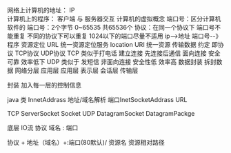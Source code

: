 网络上计算机的地址：
IP  
计算机上的程序：
客户端 与 服务器交互  计算机的虚拟概念  端口号：区分计算机软件的
端口号：2个字节  0~65535 共65536个
协议：在同一个协议下  端口号不能重复 不同的协议下可以重复
1024以下的端口尽量不适用
ip-->地址  端口号--》程序
资源定位  URL 统一资源定位服务 location URI  统一资源
传输数据
约定 即协议  TCP协议  UDP协议
TCP 类似于打电话  建立连接  先连接后通信  面向连接  安全可靠  效率低下 
UDP 类似于 发短信   非面向连接 安全性低  效率高
数据封装  拆封数据 
网络分层
应用层
    应用层
    表示层
    会话层
传输层

封装  加入每一层的控制信息


java 类
InnetAddrass 地址/域名解析
端口InetSocketAddrass
URL

TCP  ServerSocket Socket
UDP  DatagramSocket DatagramPackge

底层  IO流
协议 域名  : 端口

协议 + 地址（域名）+:端口(80默认)/ 资源名
资源相对路径






